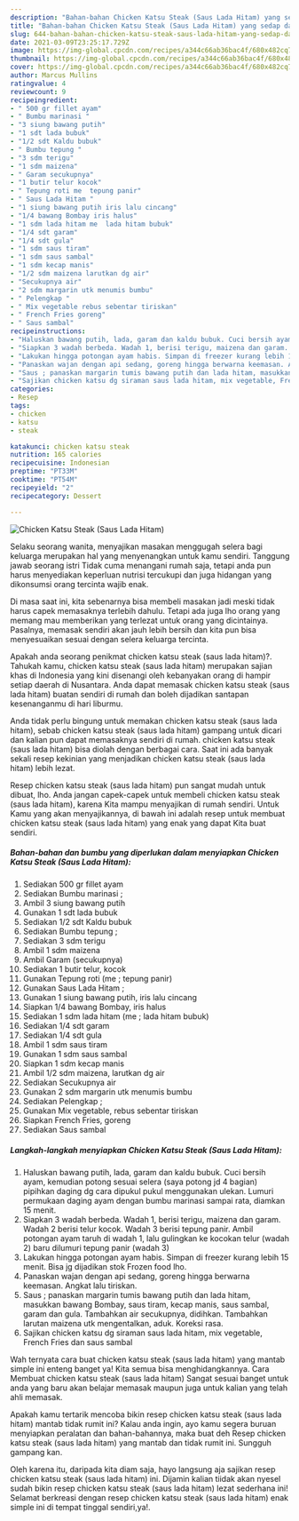 ```yaml
---
description: "Bahan-bahan Chicken Katsu Steak (Saus Lada Hitam) yang sedap dan Mudah Dibuat"
title: "Bahan-bahan Chicken Katsu Steak (Saus Lada Hitam) yang sedap dan Mudah Dibuat"
slug: 644-bahan-bahan-chicken-katsu-steak-saus-lada-hitam-yang-sedap-dan-mudah-dibuat
date: 2021-03-09T23:25:17.729Z
image: https://img-global.cpcdn.com/recipes/a344c66ab36bac4f/680x482cq70/chicken-katsu-steak-saus-lada-hitam-foto-resep-utama.jpg
thumbnail: https://img-global.cpcdn.com/recipes/a344c66ab36bac4f/680x482cq70/chicken-katsu-steak-saus-lada-hitam-foto-resep-utama.jpg
cover: https://img-global.cpcdn.com/recipes/a344c66ab36bac4f/680x482cq70/chicken-katsu-steak-saus-lada-hitam-foto-resep-utama.jpg
author: Marcus Mullins
ratingvalue: 4
reviewcount: 9
recipeingredient:
- " 500 gr fillet ayam"
- " Bumbu marinasi "
- "3 siung bawang putih"
- "1 sdt lada bubuk"
- "1/2 sdt Kaldu bubuk"
- " Bumbu tepung "
- "3 sdm terigu"
- "1 sdm maizena"
- " Garam secukupnya"
- "1 butir telur kocok"
- " Tepung roti me  tepung panir"
- " Saus Lada Hitam "
- "1 siung bawang putih iris lalu cincang"
- "1/4 bawang Bombay iris halus"
- "1 sdm lada hitam me  lada hitam bubuk"
- "1/4 sdt garam"
- "1/4 sdt gula"
- "1 sdm saus tiram"
- "1 sdm saus sambal"
- "1 sdm kecap manis"
- "1/2 sdm maizena larutkan dg air"
- "Secukupnya air"
- "2 sdm margarin utk menumis bumbu"
- " Pelengkap "
- " Mix vegetable rebus sebentar tiriskan"
- " French Fries goreng"
- " Saus sambal"
recipeinstructions:
- "Haluskan bawang putih, lada, garam dan kaldu bubuk. Cuci bersih ayam, kemudian potong sesuai selera (saya potong jd 4 bagian) pipihkan daging dg cara dipukul pukul menggunakan ulekan. Lumuri permukaan daging ayam dengan bumbu marinasi sampai rata, diamkan 15 menit."
- "Siapkan 3 wadah berbeda. Wadah 1, berisi terigu, maizena dan garam. Wadah 2 berisi telur kocok. Wadah 3 berisi tepung panir. Ambil potongan ayam taruh di wadah 1, lalu gulingkan ke kocokan telur (wadah 2) baru dilumuri tepung panir (wadah 3)"
- "Lakukan hingga potongan ayam habis. Simpan di freezer kurang lebih 15 menit. Bisa jg dijadikan stok Frozen food lho."
- "Panaskan wajan dengan api sedang, goreng hingga berwarna keemasan. Angkat lalu tiriskan."
- "Saus ; panaskan margarin tumis bawang putih dan lada hitam, masukkan bawang Bombay, saus tiram, kecap manis, saus sambal, garam dan gula. Tambahkan air secukupnya, didihkan. Tambahkan larutan maizena utk mengentalkan, aduk. Koreksi rasa."
- "Sajikan chicken katsu dg siraman saus lada hitam, mix vegetable, French Fries dan saus sambal"
categories:
- Resep
tags:
- chicken
- katsu
- steak

katakunci: chicken katsu steak 
nutrition: 165 calories
recipecuisine: Indonesian
preptime: "PT33M"
cooktime: "PT54M"
recipeyield: "2"
recipecategory: Dessert

---
```



![Chicken Katsu Steak (Saus Lada Hitam)](https://img-global.cpcdn.com/recipes/a344c66ab36bac4f/680x482cq70/chicken-katsu-steak-saus-lada-hitam-foto-resep-utama.jpg)

Selaku seorang wanita, menyajikan masakan menggugah selera bagi keluarga merupakan hal yang menyenangkan untuk kamu sendiri. Tanggung jawab seorang istri Tidak cuma menangani rumah saja, tetapi anda pun harus menyediakan keperluan nutrisi tercukupi dan juga hidangan yang dikonsumsi orang tercinta wajib enak.

Di masa  saat ini, kita sebenarnya bisa membeli masakan jadi meski tidak harus capek memasaknya terlebih dahulu. Tetapi ada juga lho orang yang memang mau memberikan yang terlezat untuk orang yang dicintainya. Pasalnya, memasak sendiri akan jauh lebih bersih dan kita pun bisa menyesuaikan sesuai dengan selera keluarga tercinta. 



Apakah anda seorang penikmat chicken katsu steak (saus lada hitam)?. Tahukah kamu, chicken katsu steak (saus lada hitam) merupakan sajian khas di Indonesia yang kini disenangi oleh kebanyakan orang di hampir setiap daerah di Nusantara. Anda dapat memasak chicken katsu steak (saus lada hitam) buatan sendiri di rumah dan boleh dijadikan santapan kesenanganmu di hari liburmu.

Anda tidak perlu bingung untuk memakan chicken katsu steak (saus lada hitam), sebab chicken katsu steak (saus lada hitam) gampang untuk dicari dan kalian pun dapat memasaknya sendiri di rumah. chicken katsu steak (saus lada hitam) bisa diolah dengan berbagai cara. Saat ini ada banyak sekali resep kekinian yang menjadikan chicken katsu steak (saus lada hitam) lebih lezat.

Resep chicken katsu steak (saus lada hitam) pun sangat mudah untuk dibuat, lho. Anda jangan capek-capek untuk membeli chicken katsu steak (saus lada hitam), karena Kita mampu menyajikan di rumah sendiri. Untuk Kamu yang akan menyajikannya, di bawah ini adalah resep untuk membuat chicken katsu steak (saus lada hitam) yang enak yang dapat Kita buat sendiri.

<!--inarticleads1-->

##### Bahan-bahan dan bumbu yang diperlukan dalam menyiapkan Chicken Katsu Steak (Saus Lada Hitam):

1. Sediakan  500 gr fillet ayam
1. Sediakan  Bumbu marinasi ;
1. Ambil 3 siung bawang putih
1. Gunakan 1 sdt lada bubuk
1. Sediakan 1/2 sdt Kaldu bubuk
1. Sediakan  Bumbu tepung ;
1. Sediakan 3 sdm terigu
1. Ambil 1 sdm maizena
1. Ambil  Garam (secukupnya)
1. Sediakan 1 butir telur, kocok
1. Gunakan  Tepung roti (me ; tepung panir)
1. Gunakan  Saus Lada Hitam ;
1. Gunakan 1 siung bawang putih, iris lalu cincang
1. Siapkan 1/4 bawang Bombay, iris halus
1. Sediakan 1 sdm lada hitam (me ; lada hitam bubuk)
1. Sediakan 1/4 sdt garam
1. Sediakan 1/4 sdt gula
1. Ambil 1 sdm saus tiram
1. Gunakan 1 sdm saus sambal
1. Siapkan 1 sdm kecap manis
1. Ambil 1/2 sdm maizena, larutkan dg air
1. Sediakan Secukupnya air
1. Gunakan 2 sdm margarin utk menumis bumbu
1. Sediakan  Pelengkap ;
1. Gunakan  Mix vegetable, rebus sebentar tiriskan
1. Siapkan  French Fries, goreng
1. Sediakan  Saus sambal




<!--inarticleads2-->

##### Langkah-langkah menyiapkan Chicken Katsu Steak (Saus Lada Hitam):

1. Haluskan bawang putih, lada, garam dan kaldu bubuk. Cuci bersih ayam, kemudian potong sesuai selera (saya potong jd 4 bagian) pipihkan daging dg cara dipukul pukul menggunakan ulekan. Lumuri permukaan daging ayam dengan bumbu marinasi sampai rata, diamkan 15 menit.
1. Siapkan 3 wadah berbeda. Wadah 1, berisi terigu, maizena dan garam. Wadah 2 berisi telur kocok. Wadah 3 berisi tepung panir. Ambil potongan ayam taruh di wadah 1, lalu gulingkan ke kocokan telur (wadah 2) baru dilumuri tepung panir (wadah 3)
1. Lakukan hingga potongan ayam habis. Simpan di freezer kurang lebih 15 menit. Bisa jg dijadikan stok Frozen food lho.
1. Panaskan wajan dengan api sedang, goreng hingga berwarna keemasan. Angkat lalu tiriskan.
1. Saus ; panaskan margarin tumis bawang putih dan lada hitam, masukkan bawang Bombay, saus tiram, kecap manis, saus sambal, garam dan gula. Tambahkan air secukupnya, didihkan. Tambahkan larutan maizena utk mengentalkan, aduk. Koreksi rasa.
1. Sajikan chicken katsu dg siraman saus lada hitam, mix vegetable, French Fries dan saus sambal




Wah ternyata cara buat chicken katsu steak (saus lada hitam) yang mantab simple ini enteng banget ya! Kita semua bisa menghidangkannya. Cara Membuat chicken katsu steak (saus lada hitam) Sangat sesuai banget untuk anda yang baru akan belajar memasak maupun juga untuk kalian yang telah ahli memasak.

Apakah kamu tertarik mencoba bikin resep chicken katsu steak (saus lada hitam) mantab tidak rumit ini? Kalau anda ingin, ayo kamu segera buruan menyiapkan peralatan dan bahan-bahannya, maka buat deh Resep chicken katsu steak (saus lada hitam) yang mantab dan tidak rumit ini. Sungguh gampang kan. 

Oleh karena itu, daripada kita diam saja, hayo langsung aja sajikan resep chicken katsu steak (saus lada hitam) ini. Dijamin kalian tiidak akan nyesel sudah bikin resep chicken katsu steak (saus lada hitam) lezat sederhana ini! Selamat berkreasi dengan resep chicken katsu steak (saus lada hitam) enak simple ini di tempat tinggal sendiri,ya!.

